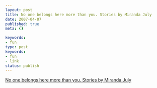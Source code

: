```yaml
---
layout: post
title: No one belongs here more than you. Stories by Miranda July
date: 2007-04-07
published: true
meta: {}

keywords:
- fun
type: post
keywords:
- fun
- link
status: publish
---
```

[No one belongs here more than you. Stories by Miranda July](http://noonebelongsheremorethanyou.com/)<br />
